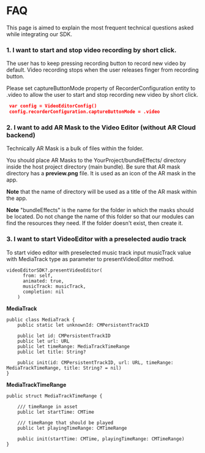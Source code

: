 # FAQ  
This page is aimed to explain the most frequent technical questions asked while integrating our SDK.

### 1. I want to start and stop video recording by short click.  
The user has to keep pressing recording button to record new video by default. Video recording stops when the user releases finger from recording button.  

Please set captureButtonMode property of RecorderConfiguration entity to .video to allow the user to start and stop recording new video by short click.

``` json
 var config = VideoEditorConfig()
 config.recorderConfiguration.captureButtonMode = .video
```
### 2. I want to add AR Mask to the Video Editor (without AR Cloud backend)

 Technically AR Mask is a bulk of files within the folder.

 You should place AR Masks to the YourProject/bundleEffects/ directory inside the host project directory (main bundle). Be sure that AR mask directory has a **preview.png** file. It is used as an icon of the AR mask in the app.

 **Note** that the name of directory will be used as a title of the AR mask within the app. 
 
 **Note** "bundleEffects" is the name for the folder in which the masks should be located. Do not change the name of this folder so that our modules can find the resources they need. If the folder doesn't exist, then create it.

### 3. I want to start VideoEditor with a preselected audio track

To start video editor with preselected music track input musicTrack value with MediaTrack type as parameter to presentVideoEditor method. 

```
videoEditorSDK?.presentVideoEditor(
      from: self,
      animated: true,
      musicTrack: musicTrack,
      completion: nil
    )
```
**MediaTrack**

```
public class MediaTrack {
    public static let unknownId: CMPersistentTrackID
    
    public let id: CMPersistentTrackID
    public let url: URL
    public let timeRange: MediaTrackTimeRange
    public let title: String?

    public init(id: CMPersistentTrackID, url: URL, timeRange: MediaTrackTimeRange, title: String? = nil)
}
```

**MediaTrackTimeRange**

```
public struct MediaTrackTimeRange {

    /// timeRange in asset
    public let startTime: CMTime

    /// timeRange that should be played
    public let playingTimeRange: CMTimeRange

    public init(startTime: CMTime, playingTimeRange: CMTimeRange)
}
```
